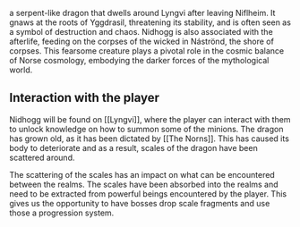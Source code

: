 a serpent-like dragon that dwells around Lyngvi after leaving Niflheim. It gnaws at the roots of Yggdrasil, threatening its stability, and is often seen as a symbol of destruction and chaos. Nidhogg is also associated with the afterlife, feeding on the corpses of the wicked in Náströnd, the shore of corpses. This fearsome creature plays a pivotal role in the cosmic balance of Norse cosmology, embodying the darker forces of the mythological world.

## Interaction with the player
Nidhogg will be found on [[Lyngvi]], where the player can interact with them to unlock knowledge on how to summon some of the minions. The dragon has grown old, as it has been dictated by [[The Norns]]. This has caused its body to deteriorate and as a result, scales of the dragon have been scattered around. 

The scattering of the scales has an impact on what can be encountered between the realms. The scales have been absorbed into the realms and need to be extracted from powerful beings encountered by the player. This gives us the opportunity to have bosses drop scale fragments and use those a progression system.